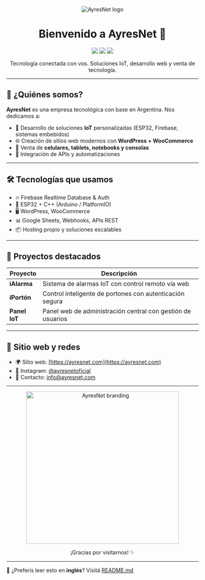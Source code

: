 <p align="center">
  <img src="https://res.cloudinary.com/dxunooptp/image/upload/v1754359437/banner_github_20250804_225256_0000_i9yrwv.jpg" alt="AyresNet logo"/>
</p>

<h1 align="center">Bienvenido a AyresNet 👋</h1>

<p align="center">
  <img src="https://img.shields.io/badge/ESP32-ready-blue?logo=espressif" />
  <img src="https://img.shields.io/badge/Firebase-integrated-orange?logo=firebase" />
  <img src="https://img.shields.io/badge/WordPress-eCommerce-blueviolet?logo=wordpress" />
</p>

<p align="center">
  Tecnología conectada con vos. Soluciones IoT, desarrollo web y venta de tecnología.
</p>

---

## 🚀 ¿Quiénes somos?

**AyresNet** es una empresa tecnológica con base en Argentina. Nos dedicamos a:

- 🧠 Desarrollo de soluciones **IoT** personalizadas (ESP32, Firebase, sistemas embebidos)
- 🌐 Creación de sitios web modernos con **WordPress + WooCommerce**
- 📱 Venta de **celulares, tablets, notebooks y consolas**
- 🧩 Integración de APIs y automatizaciones

---

## 🛠️ Tecnologías que usamos

- 🔥 Firebase Realtime Database & Auth
- 📶 ESP32 + C++ (Arduino / PlatformIO)
- 🖥️ WordPress, WooCommerce
- 📊 Google Sheets, Webhooks, APIs REST
- 📦 Hosting propio y soluciones escalables

---

## 📱 Proyectos destacados

| Proyecto        | Descripción                                                   |
|-----------------|---------------------------------------------------------------|
| **iAlarma**     | Sistema de alarmas IoT con control remoto vía web            |
| **iPortón**     | Control inteligente de portones con autenticación segura     |
| **Panel IoT**   | Panel web de administración central con gestión de usuarios  |

---

## 🔗 Sitio web y redes

- 🌍 Sitio web: [https://ayresnet.com](https://ayresnet.com)
- 📱 Instagram: [@ayresnetoficial](https://instagram.com/ayresnetoficial)
- 📧 Contacto: info@ayresnet.com

---

<p align="center">
  <img src="https://ayresnet.com/wp-content/uploads/2024/12/ayresnet-logo-transparente-blanco.webp" width="400" alt="AyresNet branding"/>
</p>

<p align="center">
  ¡Gracias por visitarnos! ✨
</p>

---
📄 ¿Preferís leer esto en **inglés**? Visitá [README.md](README.md)


